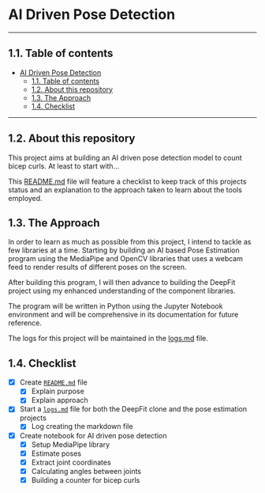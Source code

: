 # AI Driven Pose Detection

---

## 1.1. Table of contents
- [AI Driven Pose Detection](#ai-driven-pose-detection)
  - [1.1. Table of contents](#11-table-of-contents)
  - [1.2. About this repository](#12-about-this-repository)
  - [1.3. The Approach](#13-the-approach)
  - [1.4. Checklist](#14-checklist)

---

## 1.2. About this repository
This project aims at building an AI driven pose detection model to count bicep curls. At least to start with...

This [README.md](/README.md) file will feature a checklist to keep track of this projects status and an explanation to the approach taken to learn about the tools employed.

## 1.3. The Approach
In order to learn as much as possible from this project, I intend to tackle as few libraries at a time. Starting by building an AI based Pose Estimation program using the MediaPipe and OpenCV libraries that uses a webcam feed to render results of different poses on the screen. 

After building this program, I will then advance to building the DeepFit project using my enhanced understanding of the component libraries. 

The program will be written in Python using the Jupyter Notebook environment and will be comprehensive in its documentation for future reference. 

The logs for this project will be maintained in the [logs.md](logs.md) file. 

## 1.4. Checklist      
- [X] Create [`README.md`](/README.md) file
  - [X] Explain purpose
  - [X] Explain approach
- [X] Start a [`logs.md`](logs.md) file for both the DeepFit clone and the pose estimation projects
  - [X] Log creating the markdown file
- [X] Create notebook for AI driven pose detection
  - [X] Setup MediaPipe library
  - [X] Estimate poses
  - [X] Extract joint coordinates
  - [X] Calculating angles between joints
  - [X] Building a counter for bicep curls